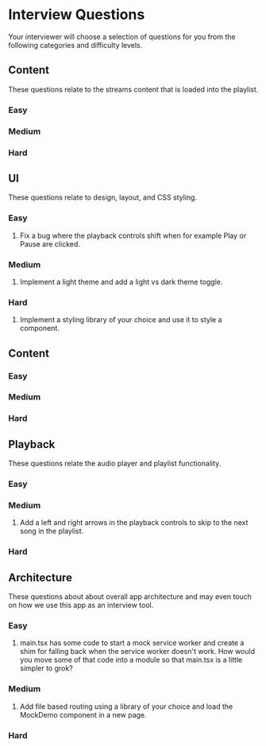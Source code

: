 # Interview Questions

Your interviewer will choose a selection of questions for you from the following categories and difficulty levels.

## Content

These questions relate to the streams content that is loaded into the playlist.

### Easy

### Medium

### Hard

## UI

These questions relate to design, layout, and CSS styling.

### Easy

1. Fix a bug where the playback controls shift when for example Play or Pause are clicked.

### Medium

1. Implement a light theme and add a light vs dark theme toggle.

### Hard

1. Implement a styling library of your choice and use it to style a component.

## Content

### Easy

### Medium

### Hard

## Playback

These questions relate the audio player and playlist functionality.

### Easy

### Medium

1. Add a left and right arrows in the playback controls to skip to the next song in the playlist.

### Hard

## Architecture

These questions about about overall app architecture and may even touch on how we use this app as an interview tool.

### Easy

1. main.tsx has some code to start a mock service worker and create a shim for falling back when the service worker doesn't work. How would you move some of that code into a module so that main.tsx is a little simpler to grok?

### Medium

1. Add file based routing using a library of your choice and load the MockDemo component in a new page.

### Hard

